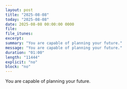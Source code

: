 ```yaml
---
layout: post
title: "2025-08-08"
today: "2025-08-08"
date: 2025-08-08 00:00:00 0000
file:
file_itunes:
excerpt:
summary: "You are capable of planning your future."
message: "You are capable of planning your future."
duration: "01:00"
length: "11444"
explicit: "no"
block: "no"
---
```

You are capable of planning your future.


